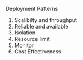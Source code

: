 Deployment Patterns

1. Scalibilty and throughput
2. Reliable and available
3. Isolation
4. Resource limit
5. Monitor
6. Cost Effectiveness

```` JS

````